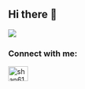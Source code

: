 ## Hi there 👋
<img src="https://github-readme-stats.vercel.app/api?username=Brutevision&&show_icons=true&title_color=ffffff&icon_color=bb2acf&text_color=daf7dc&bg_color=151515">
<h3 align="left">Connect with me:</h3>
<p align="left">
<a href="https://www.linkedin.com/in/adhipkushwaha99/" target="blank"><img align="center" src="https://cdn.jsdelivr.net/npm/simple-icons@3.0.1/icons/linkedin.svg" alt="shan61916" height="30" width="40" /></a>
